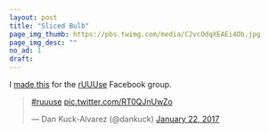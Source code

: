 ```yaml
---
layout: post
title: "Sliced Bulb"
page_img_thumb: https://pbs.twimg.com/media/C2vcOdqXEAEi4Ob.jpg
page_img_desc: ""
no_ad: 1
draft: 
---
```


I <a href="https://www.facebook.com/photo.php?fbid=10209686818021490&set=gm.1294739860589885&type=3&theater">made this</a> for the <a href="https://www.facebook.com/groups/1144470838950122/">rUUUse</a> Facebook group. 

<blockquote class="twitter-tweet" data-lang="en"><p lang="und" dir="ltr"><a href="https://twitter.com/hashtag/ruuuse?src=hash">#ruuuse</a> <a href="https://t.co/RT0QJnUwZo">pic.twitter.com/RT0QJnUwZo</a></p>&mdash; Dan Kuck-Alvarez (@dankuck) <a href="https://twitter.com/dankuck/status/822993584144220162">January 22, 2017</a></blockquote>
<script async src="//platform.twitter.com/widgets.js" charset="utf-8"></script>
